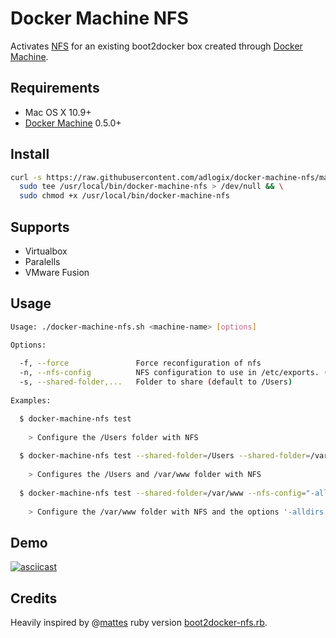 # Docker Machine NFS

Activates [NFS](https://en.wikipedia.org/wiki/Network_File_System) for an
existing boot2docker box created through
[Docker Machine](https://docs.docker.com/machine/).

## Requirements

* Mac OS X 10.9+
* [Docker Machine](https://docs.docker.com/machine/) 0.5.0+

## Install

```sh
curl -s https://raw.githubusercontent.com/adlogix/docker-machine-nfs/master/docker-machine-nfs.sh |
  sudo tee /usr/local/bin/docker-machine-nfs > /dev/null && \
  sudo chmod +x /usr/local/bin/docker-machine-nfs
```

## Supports

* Virtualbox
* Paralells
* VMware Fusion

## Usage

```sh
Usage: ./docker-machine-nfs.sh <machine-name> [options]

Options:
  
  -f, --force               Force reconfiguration of nfs
  -n, --nfs-config          NFS configuration to use in /etc/exports. (default to '-alldirs -mapall=$(id -u):$(id -g)')
  -s, --shared-folder,...   Folder to share (default to /Users)
  
Examples:

  $ docker-machine-nfs test
  
    > Configure the /Users folder with NFS
  
  $ docker-machine-nfs test --shared-folder=/Users --shared-folder=/var/www
  
    > Configures the /Users and /var/www folder with NFS
    
  $ docker-machine-nfs test --shared-folder=/var/www --nfs-config="-alldirs -maproot=0"
  
    > Configure the /var/www folder with NFS and the options '-alldirs -maproot=0'
```

## Demo

[![asciicast](https://asciinema.org/a/20224.png)](https://asciinema.org/a/20224)

## Credits

Heavily inspired by @[mattes](https://github.com/mattes) ruby version
[boot2docker-nfs.rb](https://gist.github.com/mattes/4d7f435d759ca2581347).
